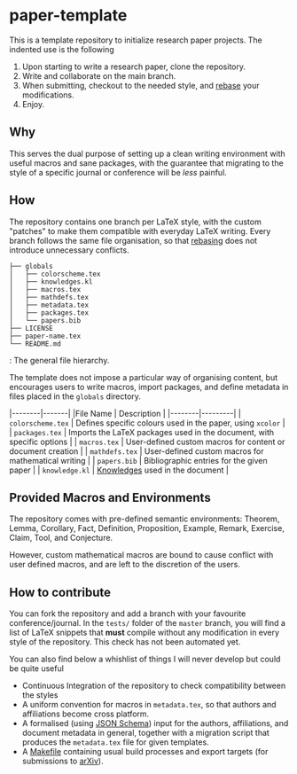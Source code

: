 # paper-template

This is a template repository to initialize research paper projects.
The indented use is the following

1. Upon starting to write a research paper, clone the repository.
2. Write and collaborate on the main branch.
3. When submitting, checkout to the needed style, and [rebase][] your
   modifications.
4. Enjoy.

## Why

This serves the dual purpose of setting up a clean writing environment
with useful macros and sane packages, with the guarantee that migrating to
the style of a specific journal or conference will be *less* painful.

## How

The repository contains one branch per LaTeX style, with the custom
"patches" to make them compatible with everyday LaTeX writing.
Every branch follows the same file organisation, so that [rebasing][rebase]
does not introduce unnecessary conflicts.

```
├── globals
│   ├── colorscheme.tex
│   ├── knowledges.kl
│   ├── macros.tex
│   ├── mathdefs.tex
│   ├── metadata.tex
│   ├── packages.tex
│   └── papers.bib
├── LICENSE
├── paper-name.tex
└── README.md
```

: The general file hierarchy.

The template does not impose a particular way of organising content, but
encourages users to write macros, import packages, and define metadata in
files placed in the `globals` directory.

|--------|-------|
|File Name | Description |
|--------|---------|
| `colorscheme.tex` | Defines specific colours used in the paper, using `xcolor` |
| `packages.tex` | Imports the LaTeX packages used in the document, with specific options |
| `macros.tex` | User-defined custom macros for content or document creation |
| `mathdefs.tex` | User-defined custom macros for mathematical writing |
| `papers.bib` | Bibliographic entries for the given paper |
| `knowledge.kl` | [Knowledges][] used in the document |

## Provided Macros and Environments

The repository comes with pre-defined semantic environments: Theorem,
Lemma, Corollary, Fact, Definition, Proposition, Example, Remark,
Exercise, Claim, Tool, and Conjecture.

However, custom mathematical macros are bound to cause conflict with
user defined macros, and are left to the discretion of the users.

## How to contribute

You can fork the repository and add a branch with your favourite
conference/journal. In the `tests/` folder of the `master` branch, you
will find a list of LaTeX snippets that **must** compile without any
modification in every style of the repository. This check has not been
automated yet.

You can also find below a whishlist of things I will never develop
but could be quite useful

- Continuous Integration of the repository to check compatibility
  between the styles
- A uniform convention for macros in `metadata.tex`, so that
  authors and affiliations become cross platform.
- A formalised (using [JSON Schema][]) input for the authors,
  affiliations, and document metadata in general,
  together with a migration script that produces the
  `metadata.tex` file for given templates.
- A [Makefile][] containing usual build processes
  and export targets (for submissions to [arXiv][]).

[Knowledges]: https://www.ctan.org/pkg/knowledge
[JSON Schema]: https://json-schema.org/
[Makefile]: https://fr.wikipedia.org/wiki/Make
[arXiv]: https://arxiv.org/
[rebase]: https://git-scm.com/docs/git-rebase

